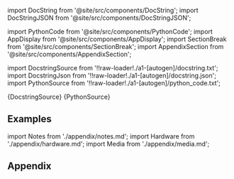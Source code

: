 
[//]: # (Custom component imports)

import DocString from '@site/src/components/DocString';
import DocStringJSON from '@site/src/components/DocStringJSON';

import PythonCode from '@site/src/components/PythonCode';
import AppDisplay from '@site/src/components/AppDisplay';
import SectionBreak from '@site/src/components/SectionBreak';
import AppendixSection from '@site/src/components/AppendixSection';

[//]: # (Docstring)

import DocstringSource from '!!raw-loader!./a1-[autogen]/docstring.txt';
import DocstringJson from '!!raw-loader!./a1-[autogen]/docstring.json';
import PythonSource from '!!raw-loader!./a1-[autogen]/python_code.txt';

<DocString>{DocstringSource}</DocString>
<DocStringJSON data={DocstringJson} />
<PythonCode GLink='TRANSFORMERS/IMAGE_PROCESSING/EDGE_DETECTION/EDGE_DETECTION.py'>{PythonSource}</PythonCode>

<SectionBreak />

    

[//]: # (Examples)

## Examples

<AppDisplay 
  GLink='TRANSFORMERS/IMAGE_PROCESSING/EDGE_DETECTION'
  nodeLabel='EDGE_DETECTION'>
</AppDisplay>

<SectionBreak />

    

[//]: # (Appendix)

import Notes from './appendix/notes.md';
import Hardware from './appendix/hardware.md';
import Media from './appendix/media.md';

## Appendix

<AppendixSection index={0} folderPath='nodes/TRANSFORMERS/IMAGE_PROCESSING/EDGE_DETECTION/appendix/'><Notes /></AppendixSection>
<AppendixSection index={1} folderPath='nodes/TRANSFORMERS/IMAGE_PROCESSING/EDGE_DETECTION/appendix/'><Hardware /></AppendixSection>
<AppendixSection index={2} folderPath='nodes/TRANSFORMERS/IMAGE_PROCESSING/EDGE_DETECTION/appendix/'><Media /></AppendixSection>


